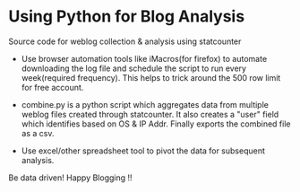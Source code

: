 Using Python for Blog Analysis
==============================

Source code for weblog collection & analysis using statcounter

- Use browser automation tools like iMacros(for firefox) to automate downloading the log file and schedule the script to run every week(required frequency). This helps to trick around the 500 row limit for free account.

- combine.py is a python script which aggregates data from multiple weblog files created through statcounter. It also creates a "user" field which identifies based on OS & IP Addr. Finally exports the combined file as a csv.

- Use excel/other spreadsheet tool to pivot the data for subsequent analysis.

Be data driven! Happy Blogging !!

